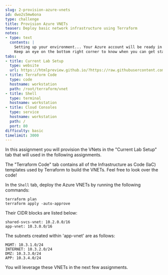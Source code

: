 ```yaml
---
slug: 2-provision-azure-vnets
id: dwo2s5mw6ona
type: challenge
title: Provision Azure VNETs
teaser: Deploy basic network infrastructure using Terraform
notes:
- type: text
  contents: |
    Setting up your environment... Your Azure account will be ready in ~5 minutes.
    Keep an eye on the bottom right corner to know when you can get started.
tabs:
- title: Current Lab Setup
  type: website
  url: https://htmlpreview.github.io/?https://raw.githubusercontent.com/hashicorp/field-workshops-consul/master/instruqt-tracks/network-infrastructure-automation/assets/images/2.NIA-Workshop-VNETs.html
- title: Terraform Code
  type: code
  hostname: workstation
  path: /root/terraform/vnet
- title: Shell
  type: terminal
  hostname: workstation
- title: Cloud Consoles
  type: service
  hostname: workstation
  path: /
  port: 80
difficulty: basic
timelimit: 3000
---
```

In this assignment you will provision the VNets in the "Current Lab Setup" tab that will used in the following assignments.

The "Terraform Code" tab contains all of the Infrastructure as Code (IaC) templates used by Terraform to build the VNETs. Feel free to look over the code!

In the `Shell` tab, deploy the Azure VNETs by running the following commands:
```
terraform plan
terraform apply -auto-approve

```

Their CIDR blocks are listed below:
```
shared-svcs-vnet: 10.2.0.0/16
app-vnet: 10.3.0.0/16
```

The subnets created within 'app-vnet' are as follows:
```
MGMT: 10.3.1.0/24
INTERNET: 10.3.2.0/24
DMZ: 10.3.3.0/24
APP: 10.3.4.0/24
```

You will leverage these VNETs in the next few assignments.